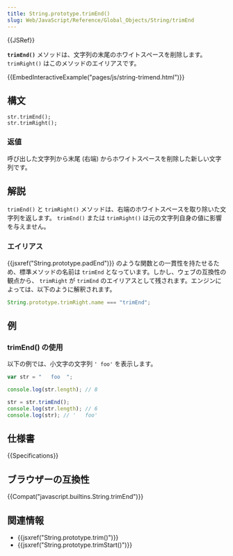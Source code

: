 ```yaml
---
title: String.prototype.trimEnd()
slug: Web/JavaScript/Reference/Global_Objects/String/trimEnd
---
```


{{JSRef}}

**`trimEnd()`** メソッドは、文字列の末尾のホワイトスペースを削除します。 `trimRight()` はこのメソッドのエイリアスです。

{{EmbedInteractiveExample("pages/js/string-trimend.html")}}

## 構文

```
str.trimEnd();
str.trimRight();
```

### 返値

呼び出した文字列から末尾 (右端) からホワイトスペースを削除した新しい文字列です。

## 解説

`trimEnd()` と `trimRight()` メソッドは、右端のホワイトスペースを取り除いた文字列を返します。 `trimEnd()` または `trimRight()` は元の文字列自身の値に影響を与えません。

### エイリアス

{{jsxref("String.prototype.padEnd")}} のような関数との一貫性を持たせるため、標準メソッドの名前は `trimEnd` となっています。しかし、ウェブの互換性の観点から、 `trimRight` が `trimEnd` のエイリアスとして残されます。エンジンによっては、以下のように解釈されます。

```js
String.prototype.trimRight.name === "trimEnd";
```

## 例

### trimEnd() の使用

以下の例では、小文字の文字列 `' foo'` を表示します。

```js
var str = "   foo  ";

console.log(str.length); // 8

str = str.trimEnd();
console.log(str.length); // 6
console.log(str); // '   foo'
```

## 仕様書

{{Specifications}}

## ブラウザーの互換性

{{Compat("javascript.builtins.String.trimEnd")}}

## 関連情報

- {{jsxref("String.prototype.trim()")}}
- {{jsxref("String.prototype.trimStart()")}}
